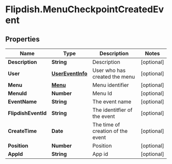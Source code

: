 # Flipdish.MenuCheckpointCreatedEvent

## Properties
Name | Type | Description | Notes
------------ | ------------- | ------------- | -------------
**Description** | **String** | Description | [optional] 
**User** | [**UserEventInfo**](UserEventInfo.md) | User who has created the menu | [optional] 
**Menu** | [**Menu**](Menu.md) | Menu identifier | [optional] 
**MenuId** | **Number** | Menu Id | [optional] 
**EventName** | **String** | The event name | [optional] 
**FlipdishEventId** | **String** | The identitfier of the event | [optional] 
**CreateTime** | **Date** | The time of creation of the event | [optional] 
**Position** | **Number** | Position | [optional] 
**AppId** | **String** | App id | [optional] 


